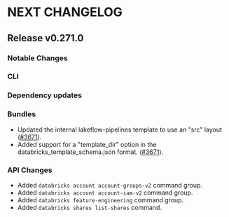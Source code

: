 # NEXT CHANGELOG

## Release v0.271.0

### Notable Changes

### CLI

### Dependency updates

### Bundles
* Updated the internal lakeflow-pipelines template to use an "src" layout ([#3671](https://github.com/databricks/cli/pull/3671)).
* Added support for a "template_dir" option in the databricks_template_schema.json format. ([#3671](https://github.com/databricks/cli/pull/3671)).

### API Changes
* Added `databricks account account-groups-v2` command group.
* Added `databricks account account-iam-v2` command group.
* Added `databricks feature-engineering` command group.
* Added `databricks shares list-shares` command.
